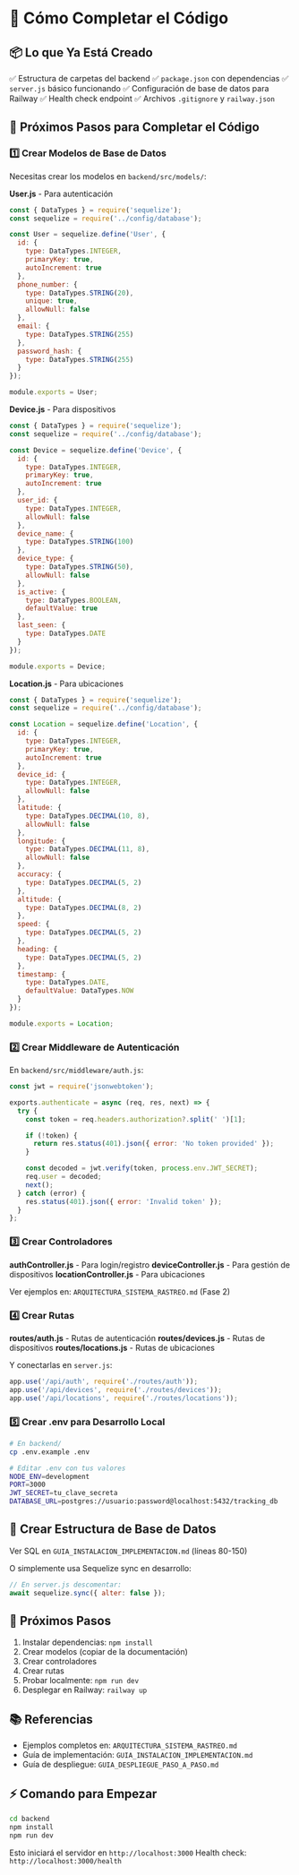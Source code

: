# 🔧 Cómo Completar el Código

## 📦 Lo que Ya Está Creado

✅ Estructura de carpetas del backend
✅ `package.json` con dependencias
✅ `server.js` básico funcionando
✅ Configuración de base de datos para Railway
✅ Health check endpoint
✅ Archivos `.gitignore` y `railway.json`

## 🎯 Próximos Pasos para Completar el Código

### 1️⃣ Crear Modelos de Base de Datos

Necesitas crear los modelos en `backend/src/models/`:

**User.js** - Para autenticación
```javascript
const { DataTypes } = require('sequelize');
const sequelize = require('../config/database');

const User = sequelize.define('User', {
  id: {
    type: DataTypes.INTEGER,
    primaryKey: true,
    autoIncrement: true
  },
  phone_number: {
    type: DataTypes.STRING(20),
    unique: true,
    allowNull: false
  },
  email: {
    type: DataTypes.STRING(255)
  },
  password_hash: {
    type: DataTypes.STRING(255)
  }
});

module.exports = User;
```

**Device.js** - Para dispositivos
```javascript
const { DataTypes } = require('sequelize');
const sequelize = require('../config/database');

const Device = sequelize.define('Device', {
  id: {
    type: DataTypes.INTEGER,
    primaryKey: true,
    autoIncrement: true
  },
  user_id: {
    type: DataTypes.INTEGER,
    allowNull: false
  },
  device_name: {
    type: DataTypes.STRING(100)
  },
  device_type: {
    type: DataTypes.STRING(50),
    allowNull: false
  },
  is_active: {
    type: DataTypes.BOOLEAN,
    defaultValue: true
  },
  last_seen: {
    type: DataTypes.DATE
  }
});

module.exports = Device;
```

**Location.js** - Para ubicaciones
```javascript
const { DataTypes } = require('sequelize');
const sequelize = require('../config/database');

const Location = sequelize.define('Location', {
  id: {
    type: DataTypes.INTEGER,
    primaryKey: true,
    autoIncrement: true
  },
  device_id: {
    type: DataTypes.INTEGER,
    allowNull: false
  },
  latitude: {
    type: DataTypes.DECIMAL(10, 8),
    allowNull: false
  },
  longitude: {
    type: DataTypes.DECIMAL(11, 8),
    allowNull: false
  },
  accuracy: {
    type: DataTypes.DECIMAL(5, 2)
  },
  altitude: {
    type: DataTypes.DECIMAL(8, 2)
  },
  speed: {
    type: DataTypes.DECIMAL(5, 2)
  },
  heading: {
    type: DataTypes.DECIMAL(5, 2)
  },
  timestamp: {
    type: DataTypes.DATE,
    defaultValue: DataTypes.NOW
  }
});

module.exports = Location;
```

### 2️⃣ Crear Middleware de Autenticación

En `backend/src/middleware/auth.js`:

```javascript
const jwt = require('jsonwebtoken');

exports.authenticate = async (req, res, next) => {
  try {
    const token = req.headers.authorization?.split(' ')[1];

    if (!token) {
      return res.status(401).json({ error: 'No token provided' });
    }

    const decoded = jwt.verify(token, process.env.JWT_SECRET);
    req.user = decoded;
    next();
  } catch (error) {
    res.status(401).json({ error: 'Invalid token' });
  }
};
```

### 3️⃣ Crear Controladores

**authController.js** - Para login/registro
**deviceController.js** - Para gestión de dispositivos
**locationController.js** - Para ubicaciones

Ver ejemplos en: `ARQUITECTURA_SISTEMA_RASTREO.md` (Fase 2)

### 4️⃣ Crear Rutas

**routes/auth.js** - Rutas de autenticación
**routes/devices.js** - Rutas de dispositivos
**routes/locations.js** - Rutas de ubicaciones

Y conectarlas en `server.js`:
```javascript
app.use('/api/auth', require('./routes/auth'));
app.use('/api/devices', require('./routes/devices'));
app.use('/api/locations', require('./routes/locations'));
```

### 5️⃣ Crear .env para Desarrollo Local

```bash
# En backend/
cp .env.example .env

# Editar .env con tus valores
NODE_ENV=development
PORT=3000
JWT_SECRET=tu_clave_secreta
DATABASE_URL=postgres://usuario:password@localhost:5432/tracking_db
```

## 📝 Crear Estructura de Base de Datos

Ver SQL en `GUIA_INSTALACION_IMPLEMENTACION.md` (líneas 80-150)

O simplemente usa Sequelize sync en desarrollo:

```javascript
// En server.js descomentar:
await sequelize.sync({ alter: false });
```

## 🚀 Próximos Pasos

1. Instalar dependencias: `npm install`
2. Crear modelos (copiar de la documentación)
3. Crear controladores
4. Crear rutas
5. Probar localmente: `npm run dev`
6. Desplegar en Railway: `railway up`

## 📚 Referencias

- Ejemplos completos en: `ARQUITECTURA_SISTEMA_RASTREO.md`
- Guía de implementación: `GUIA_INSTALACION_IMPLEMENTACION.md`
- Guía de despliegue: `GUIA_DESPLIEGUE_PASO_A_PASO.md`

## ⚡ Comando para Empezar

```bash
cd backend
npm install
npm run dev
```

Esto iniciará el servidor en `http://localhost:3000`
Health check: `http://localhost:3000/health`

